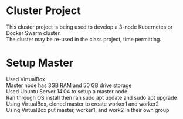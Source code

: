 # Cluster Project
This cluster project is being used to develop a 3-node Kubernetes or Docker Swarm cluster.  
The cluster may be re-used in the class project, time permitting.  

# Setup Master  
Used VirtualBox  
Master node has 3GB RAM and 50 GB drive storage  
Used Ubuntu Server 14.04 to setup a master node  
Ran through OS install then ran sudo apt update and sudo apt upgrade  
Using VirtualBox, cloned master to create worker1 and worker2  
Using VirtualBox put master, worker1, and work2 in their own group  
